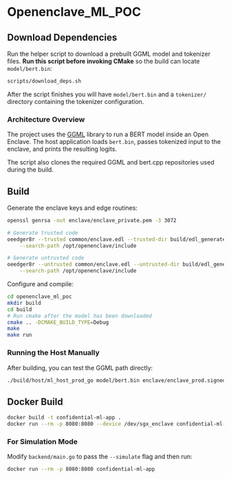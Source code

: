 # Openenclave_ML_POC

## Download Dependencies

Run the helper script to download a prebuilt GGML model and tokenizer files. **Run this script before invoking CMake** so the build can locate `model/bert.bin`:

```bash
scripts/download_deps.sh
```

After the script finishes you will have `model/bert.bin` and a
`tokenizer/` directory containing the tokenizer configuration.

### Architecture Overview

The project uses the [GGML](https://github.com/ggml-org/ggml) library to run a
BERT model inside an Open Enclave. The host application loads `bert.bin`, passes
tokenized input to the enclave, and prints the resulting logits.

The script also clones the required GGML and bert.cpp repositories used during
the build.

## Build

Generate the enclave keys and edge routines:

```bash
openssl genrsa -out enclave/enclave_private.pem -3 3072

# Generate trusted code
oeedger8r --trusted common/enclave.edl --trusted-dir build/edl_generated \
    --search-path /opt/openenclave/include

# Generate untrusted code
oeedger8r --untrusted common/enclave.edl --untrusted-dir build/edl_generated \
    --search-path /opt/openenclave/include
```

Configure and compile:

```bash
cd openenclave_ml_poc
mkdir build
cd build
# Run cmake after the model has been downloaded
cmake .. -DCMAKE_BUILD_TYPE=Debug
make
make run
```

### Running the Host Manually

After building, you can test the GGML path directly:

```bash
./build/host/ml_host_prod_go model/bert.bin enclave/enclave_prod.signed.so --use-stdin
```

## Docker Build

```bash
docker build -t confidential-ml-app .
docker run --rm -p 8080:8080 --device /dev/sgx_enclave confidential-ml-app
```

### For Simulation Mode

Modify `backend/main.go` to pass the `--simulate` flag and then run:

```bash
docker run --rm -p 8080:8080 confidential-ml-app
```

